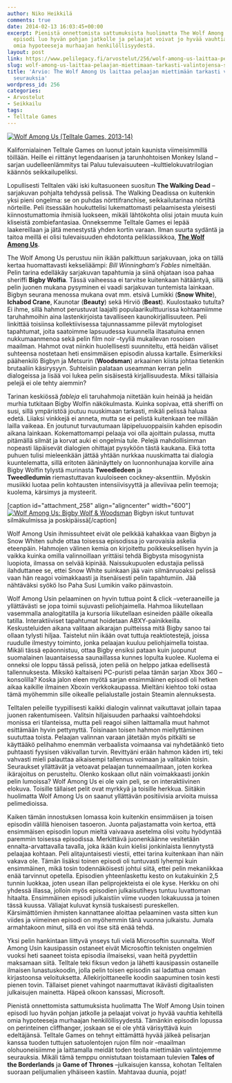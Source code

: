 ```yaml
---
author: Niko Heikkilä
comments: true
date: 2014-02-13 16:03:45+00:00
excerpt: Pienistä onnettomista sattumuksista huolimatta The Wolf Among Usin toinen
  episodi luo hyvän pohjan jatkolle ja pelaajat voivat jo hyvää vauhtia kehitellä
  omia hypoteeseja murhaajan henkilöllisyydestä.
layout: post
link: https://www.pelilegacy.fi/arvostelut/256/wolf-among-us-laittaa-pelaajan-miettimaan-tarkasti-valintojensa-seurauksia
slug: wolf-among-us-laittaa-pelaajan-miettimaan-tarkasti-valintojensa-seurauksia
title: 'Arvio: The Wolf Among Us laittaa pelaajan miettimään tarkasti valintojensa
  seurauksia'
wordpress_id: 256
categories:
- Arvostelut
- Seikkailu
tags:
- Telltale Games
---
```


[![Wolf Among Us (Telltale Games, 2013-14)](http://www.pelilegacy.fi/wp-content/uploads/2014/02/wolf_among_us-300x300.png)](http://www.pelilegacy.fi/wp-content/uploads/2014/02/wolf_among_us.png)



Kalifornialainen Telltale Games on luonut jotain kaunista viimeisimmillä töillään. Heille ei riittänyt legendaarisen ja tarunhohtoisen Monkey Island –sarjan uudelleenlämmitys tai Paluu tulevaisuuteen –kulttielokuvatrilogian käännös seikkailupeliksi.







Lopullisesti Telltalen väki iski kultasuoneen suositun **The Walking Dead** –sarjakuvan pohjalta tehdyssä pelissä. The Walking Deadissa on kuitenkin yksi pieni ongelma: se on puhdas nörttifranchise, seikkailutarinaa nörtiltä nörteille. Peli itsessään houkuttelisi lukemattomasti pelaamisesta yleisesti kiinnostumattomia ihmisiä luokseen, mikäli lähtökohta olisi jotain muuta kuin kliseistä zombiefantasiaa. Onneksemme Telltale Games ei lepää laakereillaan ja jätä menestystä yhden kortin varaan. Ilman suurta sydäntä ja taitoa meillä ei olisi tulevaisuuden ehdotonta peliklassikkoa, **[The Wolf Among Us](http://www.telltalegames.com/thewolfamongus/)**.

The Wolf Among Us perustuu niin ikään palkittuun sarjakuvaan, joka on tällä kertaa huomattavasti kekseliäämpi: _Bill Winningham’s Fables_ nimeltään. Pelin tarina edelläkäy sarjakuvan tapahtumia ja siinä ohjataan isoa pahaa sheriffi **Bigby Wolfia**. Tässä vaiheessa ei tarvitse kuitenkaan hätääntyä, sillä pelin juonen mukana pysyminen ei vaadi sarjakuvan tuntemista lainkaan. Bigbyn seurana menossa mukana ovat mm. etsivä Lumikki (**Snow White**), **Ichabod Crane**, Kaunotar (**Beauty**) sekä Hirviö (**Beast**). Kuulostaako tutulta? Ei ihme, sillä hahmot perustuvat laajalti populaarikulttuurissa kohtaamiimme taruhahmoihin aina lastenkirjoista tavalliseen kaunokirjallisuuteen. Peli linkittää toisiinsa kollektiivisessa tajunnassamme piilevät mytologiset tapahtumat, joita saatoimme lapsuudessa kuunnella iltasatuina ennen nukkumaanmenoa sekä pelin film noir –tyyliä mukailevan rosoisen maailman. Hahmot ovat niinkin huolellisesti suunniteltu, että heidän väliset suhteensa nostetaan heti ensimmäisen episodin alussa kartalle. Esimerkiksi päähenkilö Bigbyn ja Metsurin (**Woodsman**) arkaainen kiista johtaa tietenkin brutaaliin käsirysyyn. Suhteisiin palataan useamman kerran pelin dialogeissa ja lisää voi lukea pelin sisäisestä kirjallisuudesta. Miksi tällaisia pelejä ei ole tehty aiemmin?

Tarinan keskiössä _fableja_ eli taruhahmoja niitetään kuin heinää ja heidän murhia tutkitaan Bigby Wolfin näkökulmasta. Kuinka sopivaa, että sheriffi on susi, sillä ympäristöä joutuu nuuskimaan tarkasti, mikäli pelissä haluaa edetä. Liiaksi vinkkejä ei anneta, mutta se ei pelistä kuitenkaan tee millään lailla vaikeaa. En joutunut turvautumaan läpipeluuoppaisiin kahden episodin aikana lainkaan. Kokemattomampi pelaaja voi olla ajoittain pulassa, mutta pitämällä silmät ja korvat auki ei ongelmia tule. Pelejä mahdollisimman nopeasti läpäisevät dialogien ohittajat pysyköön tästä kaukana. Eikä totta puhuen tulisi mieleenkään jättää yhtään nurkkaa nuuskimatta tai dialogia kuuntelematta, sillä eritoten ääninäyttely on luonnonhunajaa korville aina Bigby Wolfin tylystä murinasta **Tweedledeen** ja **Tweedledumin** riemastuttavan kuuloiseen cockney-aksenttiin. Myöskin musiikki luotaa pelin kohtausten intensiivisyyttä ja alleviivaa pelin teemoja; kuolema, kärsimys ja mysteerit.

[caption id="attachment_258" align="aligncenter" width="600"][![Wolf Among Us: Bigby Wolf & Woodsman](http://www.pelilegacy.fi/wp-content/uploads/2014/02/bigby_and_woodsman-600x337.jpg)](http://www.pelilegacy.fi/wp-content/uploads/2014/02/bigby_and_woodsman.jpg) Bigbyn iskut tuntuvat silmäkulmissa ja poskipäissä[/caption]

Wolf Among Usin ihmissuhteet eivät ole pelkkää kahakkaa vaan Bigbyn ja Snow Whiten suhde ottaa toisessa episodissa jo varovaisia askelia eteenpäin. Hahmojen välinen kemia on kirjoitettu poikkeuksellisen hyvin ja vaikka kuinka omilla valinnoillaan yrittäisi tehdä Bigbysta misogynista luopiota, ilmassa on selvää kipinää. Naissukupuolen edustajia pelissä ilahduttanee se, ettei Snow White suinkaan jää vain silmänruoaksi pelissä vaan hän reagoi voimakkaasti ja itsenäisesti pelin tapahtumiin. Jää nähtäväksi syökö Iso Paha Susi Lumikin vaiko päinvastoin.

Wolf Among Usin pelaaminen on hyvin tuttua point & click –veteraaneille ja yllättävästi se jopa toimii sujuvasti peliohjaimella. Hahmoa liikutellaan vasemmalla analogitatilla ja kursoria liikutellaan esineiden päälle oikealla tatilla. Interaktiiviset tapahtumat hoidetaan ABXY-painikkeilla. Keskusteluiden aikana valitaan aikarajan puitteissa mitä Bigby sanoo tai ollaan tylysti hiljaa. Taistelut niin ikään ovat tuttuja reaktiotestejä, joissa ruudulle ilmestyy toiminto, jonka pelaajan kuuluu peliohjaimella toistaa. Mikäli tässä epäonnistuu, ottaa Bigby ensiksi pataan kuin juopunut suomalainen lauantaisessa saunaillassa kunnes lopulta kuolee. Kuolema ei onneksi ole loppu tässä pelissä, joten peliä on helppo jatkaa edellisestä tallennuksesta. Miksikö kaltaiseni PC-puristi pelaa tämän sarjan Xbox 360 –konsolilla? Koska jalon eleen myötä sarjan ensimmäinen episodi oli hetken aikaa kaikille ilmainen Xboxin verkkokaupassa. Mieltäni kiehtoo toki ostaa tämä myöhemmin sille oikealle pelialustalle jostain Steamin alennuksesta.

Telltalen peleille tyypillisesti kaikki dialogin valinnat vaikuttavat jollain tapaa juonen rakentumiseen. Valitsin hiljaisuuden parhaaksi vaihtoehdoksi monissa eri tilanteissa, mutta peli reagoi siihen laittamalla muut hahmot esittämään hyvin pettynyttä. Toisinaan toisen hahmon miellyttäminen suututtaa toista. Pelaajan valinnan varaan jätetään myös pitkälti se käyttääkö pelihahmo enemmän verbaalista voimaansa vai nyhdetäänkö tieto puhtaasti fyysisen väkivallan turvin. Revittyäni erään hahmon käden irti, teki vahvasti mieli palauttaa aikaisempi tallennus voimaan ja valitakin toisin. Seuraukset yllättävät ja vetoavat pelaajan tunnemaailmaan, joten korkea ikärajoitus on perusteltu. Olenko koskaan ollut näin voimakkaasti jonkin pelin lumoissa? Wolf Among Us ei ole vain peli, se on interaktiivinen elokuva. Toisille tällaiset pelit ovat myrkkyä ja toisille herkkua. Siitäkin huolimatta Wolf Among Us on saanut yllättävän positiivisia arvioita muissa pelimedioissa.

Kaiken tämän innostuksen lomassa koin kuitenkin ensimmäisen ja toisen episodin välillä hienoisen tasoeron. Juonta paljastamatta voin kertoa, että ensimmäisen episodin lopun mieltä vaivaava asetelma olisi voitu hyödyntää paremmin toisessa episodissa. Merkittävä juonenkäänne vesitetään ennalta-arvattavalla tavalla, joka ikään kuin kielisi jonkinlaista liennytystä pelaajaa kohtaan. Peli alitajuntaisesti viestii, ettei tarina kuitenkaan ihan näin vakava ole. Tämän lisäksi toinen episodi oli tuntuvasti lyhempi kuin ensimmäinen, mikä tosin todennäköisesti johtui siitä, ettei pelin mekaniikkaa enää tarvinnut opetella. Episodien yhteenlaskettu kesto on kutakuinkin 2,5 tunnin luokkaa, joten usean illan peliprojekteista ei ole kyse. Herkku on ohi yhdessä illassa, jolloin myös episodien julkaisutiheys tuntuu luvattoman hitaalta. Ensimmäinen episodi julkaistiin viime vuoden lokakuussa ja toinen tässä kuussa. Väliajat kuluvat kynsiä tuskaisesti pureskellen. Kärsimättömien ihmisten kannattanee aloittaa pelaaminen vasta sitten kun viides ja viimeinen episodi on myöhemmin tänä vuonna julkaistu. Jumala armahtakoon minut, sillä en voi itse sitä enää tehdä.

Yksi pelin hankintaan liittyvä ynseys tuli vielä Microsoftin suunnalta. Wolf Among Usin kausipassin ostaneet eivät Microsoftin teknisten ongelmien vuoksi heti saaneet toista episodia ilmaiseksi, vaan heitä pyydettiin maksamaan siitä. Telltale teki fiksun vedon ja lähetti kausipassin ostaneille ilmaisen lunastuskoodin, jolla pelin toisen episodin sai ladattua omaan kirjastoonsa veloituksetta. Allekirjoittaneelle koodin saapuminen tosin kesti pienen tovin. Tällaiset pienet vahingot naarmuttavat ikävästi digitaalisten julkaisujen mainetta. Häpeä olkoon kanssasi, Microsoft.

Pienistä onnettomista sattumuksista huolimatta The Wolf Among Usin toinen episodi luo hyvän pohjan jatkolle ja pelaajat voivat jo hyvää vauhtia kehitellä omia hypoteeseja murhaajan henkilöllisyydestä. Tämänkin episodin lopussa on perinteinen cliffhanger, joskaan se ei ole yhtä värisyttävä kuin edeltäjänsä. Telltale Games on tehnyt eittämättä hyvää jälkeä pelisarjan kanssa tuoden tuttujen satuolentojen rujon film noir –maailman olohuoneisiimme ja laittamalla meidät toden teolla miettimään valintojemme seurauksia. Mikäli tämä temppu onnistutaan toistamaan tulevien **Tales of the Borderlands** ja **Game of Thrones** –julkaisujen kanssa, kohotan Telltalen suoraan pelijumalien ylhäiseen kastiin. Mahtavaa duunia, pojat!
